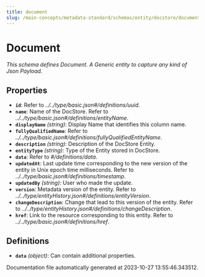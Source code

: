 ```yaml
---
title: document
slug: /main-concepts/metadata-standard/schemas/entity/docstore/document
---
```


# Document

*This schema defines Document. A Generic entity to capture any kind of Json Payload.*

## Properties

- **`id`**: Refer to *../../type/basic.json#/definitions/uuid*.
- **`name`**: Name of the DocStore. Refer to *../../type/basic.json#/definitions/entityName*.
- **`displayName`** *(string)*: Display Name that identifies this column name.
- **`fullyQualifiedName`**: Refer to *../../type/basic.json#/definitions/fullyQualifiedEntityName*.
- **`description`** *(string)*: Description of the DocStore Entity.
- **`entityType`** *(string)*: Type of the Entity stored in DocStore.
- **`data`**: Refer to *#/definitions/data*.
- **`updatedAt`**: Last update time corresponding to the new version of the entity in Unix epoch time milliseconds. Refer to *../../type/basic.json#/definitions/timestamp*.
- **`updatedBy`** *(string)*: User who made the update.
- **`version`**: Metadata version of the entity. Refer to *../../type/entityHistory.json#/definitions/entityVersion*.
- **`changeDescription`**: Change that lead to this version of the entity. Refer to *../../type/entityHistory.json#/definitions/changeDescription*.
- **`href`**: Link to the resource corresponding to this entity. Refer to *../../type/basic.json#/definitions/href*.
## Definitions

- **`data`** *(object)*: Can contain additional properties.


Documentation file automatically generated at 2023-10-27 13:55:46.343512.
